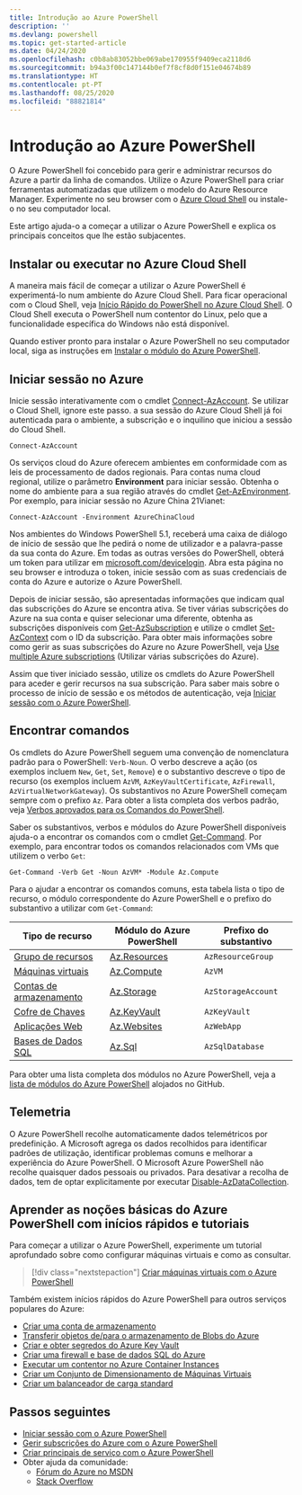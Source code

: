 ```yaml
---
title: Introdução ao Azure PowerShell
description: ''
ms.devlang: powershell
ms.topic: get-started-article
ms.date: 04/24/2020
ms.openlocfilehash: c0b8ab83052bbe069abe170955f9409eca2118d6
ms.sourcegitcommit: b94a3f00c147144b0ef7f8cf8d0f151e04674b89
ms.translationtype: HT
ms.contentlocale: pt-PT
ms.lasthandoff: 08/25/2020
ms.locfileid: "88821814"
---
```

# <a name="get-started-with-azure-powershell"></a>Introdução ao Azure PowerShell

O Azure PowerShell foi concebido para gerir e administrar recursos do Azure a partir da linha de comandos.
Utilize o Azure PowerShell para criar ferramentas automatizadas que utilizem o modelo do Azure Resource Manager. Experimente no seu browser com o [Azure Cloud Shell](/azure/cloud-shell/overview) ou instale-o no seu computador local.

Este artigo ajuda-o a começar a utilizar o Azure PowerShell e explica os principais conceitos que lhe estão subjacentes.

## <a name="install-or-run-in-azure-cloud-shell"></a>Instalar ou executar no Azure Cloud Shell

A maneira mais fácil de começar a utilizar o Azure PowerShell é experimentá-lo num ambiente do Azure Cloud Shell. Para ficar operacional com o Cloud Shell, veja [Início Rápido do PowerShell no Azure Cloud Shell](/azure/cloud-shell/quickstart-powershell). O Cloud Shell executa o PowerShell num contentor do Linux, pelo que a funcionalidade específica do Windows não está disponível.

Quando estiver pronto para instalar o Azure PowerShell no seu computador local, siga as instruções em [Instalar o módulo do Azure PowerShell](install-az-ps.md).

## <a name="sign-in-to-azure"></a>Iniciar sessão no Azure

Inicie sessão interativamente com o cmdlet [Connect-AzAccount](/powershell/module/az.accounts/connect-azaccount). Se utilizar o Cloud Shell, ignore este passo. a sua sessão do Azure Cloud Shell já foi autenticada para o ambiente, a subscrição e o inquilino que iniciou a sessão do Cloud Shell.

```azurepowershell-interactive
Connect-AzAccount
```

Os serviços cloud do Azure oferecem ambientes em conformidade com as leis de processamento de dados regionais. Para contas numa cloud regional, utilize o parâmetro **Environment** para iniciar sessão. Obtenha o nome do ambiente para a sua região através do cmdlet [Get-AzEnvironment](/powershell/module/Az.Accounts/Get-AzEnvironment).
Por exemplo, para iniciar sessão no Azure China 21Vianet:

```azurepowershell-interactive
Connect-AzAccount -Environment AzureChinaCloud
```

Nos ambientes do Windows PowerShell 5.1, receberá uma caixa de diálogo de início de sessão que lhe pedirá o nome de utilizador e a palavra-passe da sua conta do Azure. Em todas as outras versões do PowerShell, obterá um token para utilizar em [microsoft.com/devicelogin](https://microsoft.com/devicelogin). Abra esta página no seu browser e introduza o token, inicie sessão com as suas credenciais de conta do Azure e autorize o Azure PowerShell.

Depois de iniciar sessão, são apresentadas informações que indicam qual das subscrições do Azure se encontra ativa. Se tiver várias subscrições do Azure na sua conta e quiser selecionar uma diferente, obtenha as subscrições disponíveis com [Get-AzSubscription](/powershell/module/az.accounts/get-azsubscription) e utilize o cmdlet [Set-AzContext](/powershell/module/az.accounts/set-azcontext) com o ID da subscrição. Para obter mais informações sobre como gerir as suas subscrições do Azure no Azure PowerShell, veja [Use multiple Azure subscriptions](manage-subscriptions-azureps.md) (Utilizar várias subscrições do Azure).

Assim que tiver iniciado sessão, utilize os cmdlets do Azure PowerShell para aceder e gerir recursos na sua subscrição. Para saber mais sobre o processo de início de sessão e os métodos de autenticação, veja [Iniciar sessão com o Azure PowerShell](authenticate-azureps.md).

## <a name="find-commands"></a>Encontrar comandos

Os cmdlets do Azure PowerShell seguem uma convenção de nomenclatura padrão para o PowerShell: `Verb-Noun`. O verbo descreve a ação (os exemplos incluem `New`, `Get`, `Set`, `Remove`) e o substantivo descreve o tipo de recurso (os exemplos incluem `AzVM`, `AzKeyVaultCertificate`, `AzFirewall`, `AzVirtualNetworkGateway`). Os substantivos no Azure PowerShell começam sempre com o prefixo `Az`. Para obter a lista completa dos verbos padrão, veja [Verbos aprovados para os Comandos do PowerShell](/powershell/scripting/developer/cmdlet/approved-verbs-for-windows-powershell-commands).

Saber os substantivos, verbos e módulos do Azure PowerShell disponíveis ajuda-o a encontrar os comandos com o cmdlet [Get-Command](/powershell/module/microsoft.powershell.core/get-command). Por exemplo, para encontrar todos os comandos relacionados com VMs que utilizem o verbo `Get`:

```powershell-interactive
Get-Command -Verb Get -Noun AzVM* -Module Az.Compute
```

Para o ajudar a encontrar os comandos comuns, esta tabela lista o tipo de recurso, o módulo correspondente do Azure PowerShell e o prefixo do substantivo a utilizar com `Get-Command`:

|                              Tipo de recurso                              |                   Módulo do Azure PowerShell                    |    Prefixo do substantivo     |
| ----------------------------------------------------------------------- | ------------------------------------------------------------ | ------------------ |
| [Grupo de recursos](/azure/azure-resource-manager/resource-group-overview) | [Az.Resources](/powershell/module/az.resources#resources)    | `AzResourceGroup`  |
| [Máquinas virtuais](/azure/virtual-machines)                             | [Az.Compute](/powershell/module/az.compute#virtual_machines) | `AzVM`             |
| [Contas de armazenamento](/azure/storage/common/storage-introduction)          | [Az.Storage](/powershell/module/az.storage/)                 | `AzStorageAccount` |
| [Cofre de Chaves](/azure/key-vault/key-vault-whatis)                          | [Az.KeyVault](/powershell/module/az.keyvault)                | `AzKeyVault`       |
| [Aplicações Web](/azure/app-service)                                  | [Az.Websites](/powershell/module/az.websites)                | `AzWebApp`         |
| [Bases de Dados SQL](/azure/sql-database)                                    | [Az.Sql](/powershell/module/az.sql)                          | `AzSqlDatabase`    |

Para obter uma lista completa dos módulos no Azure PowerShell, veja a [lista de módulos do Azure PowerShell](https://github.com/Azure/azure-powershell/blob/master/documentation/azure-powershell-modules.md) alojados no GitHub.

## <a name="telemetry"></a>Telemetria

O Azure PowerShell recolhe automaticamente dados telemétricos por predefinição. A Microsoft agrega os dados recolhidos para identificar padrões de utilização, identificar problemas comuns e melhorar a experiência do Azure PowerShell. O Microsoft Azure PowerShell não recolhe quaisquer dados pessoais ou privados. Para desativar a recolha de dados, tem de optar explicitamente por executar [Disable-AzDataCollection](/powershell/module/az.accounts/disable-azdatacollection).

## <a name="learn-azure-powershell-basics-with-quickstarts-and-tutorials"></a>Aprender as noções básicas do Azure PowerShell com inícios rápidos e tutoriais

Para começar a utilizar o Azure PowerShell, experimente um tutorial aprofundado sobre como configurar máquinas virtuais e como as consultar.

> [!div class="nextstepaction"]
> [Criar máquinas virtuais com o Azure PowerShell](azureps-vm-tutorial.yml)

Também existem inícios rápidos do Azure PowerShell para outros serviços populares do Azure:

* [Criar uma conta de armazenamento](/azure/storage/common/storage-quickstart-create-account?tabs=azure-powershell)
* [Transferir objetos de/para o armazenamento de Blobs do Azure](/azure/storage/blobs/storage-quickstart-blobs-powershell)
* [Criar e obter segredos do Azure Key Vault](/azure/key-vault/quick-create-powershell)
* [Criar uma firewall e base de dados SQL do Azure](/azure/sql-database/scripts/sql-database-create-and-configure-database-powershell)
* [Executar um contentor no Azure Container Instances](/azure/container-instances/container-instances-quickstart-powershell)
* [Criar um Conjunto de Dimensionamento de Máquinas Virtuais](/azure/virtual-machine-scale-sets/quick-create-powershell)
* [Criar um balanceador de carga standard](/azure/load-balancer/quickstart-create-standard-load-balancer-powershell)

## <a name="next-steps"></a>Passos seguintes

* [Iniciar sessão com o Azure PowerShell](authenticate-azureps.md)
* [Gerir subscrições do Azure com o Azure PowerShell](manage-subscriptions-azureps.md)
* [Criar principais de serviço com o Azure PowerShell](create-azure-service-principal-azureps.md)
* Obter ajuda da comunidade:
  * [Fórum do Azure no MSDN](https://go.microsoft.com/fwlink/p/?LinkId=320212)
  * [Stack Overflow](https://go.microsoft.com/fwlink/?LinkId=320213)
